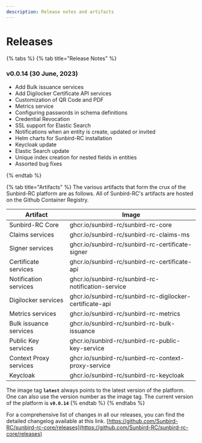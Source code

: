 ```yaml
---
description: Release notes and artifacts
---
```


# Releases

{% tabs %}
{% tab title="Release Notes" %}
### v0.0.14 (30 June, 2023)

* Add Bulk issuance services
* Add Digilocker Certificate API services
* Customization of QR Code and PDF
* Metrics service
* Configuring passwords in schema definitions
* Credential Revocation
* SSL support for Elastic Search
* Notifications when an entity is create, updated or invited
* Helm charts for Sunbird-RC installation
* Keycloak update
* Elastic Search update
* Unique index creation for nested fields in entities
* Assorted bug fixes


{% endtab %}

{% tab title="Artifacts" %}
The various artifacts that form the crux of the Sunbird-RC platform are as follows. All of Sunbird-RC's artifacts are hosted on the Github Container Registry.&#x20;

| Artifact               | Image                                                    |
| ---------------------- | -------------------------------------------------------- |
| Sunbird-RC Core        | ghcr.io/sunbird-rc/sunbird-rc-core                       |
| Claims services        | ghcr.io/sunbird-rc/sunbird-rc-claims-ms                  |
| Signer services        | ghcr.io/sunbird-rc/sunbird-rc-certificate-signer         |
| Certificate services   | ghcr.io/sunbird-rc/sunbird-rc-certificate-api            |
| Notification services  | ghcr.io/sunbird-rc/sunbird-rc-notification-service       |
| Digilocker services    | ghcr.io/sunbird-rc/sunbird-rc-digilocker-certificate-api |
| Metrics services       | ghcr.io/sunbird-rc/sunbird-rc-metrics                    |
| Bulk issuance services | ghcr.io/sunbird-rc/sunbird-rc-bulk-issuance              |
| Public Key services    | ghcr.io/sunbird-rc/sunbird-rc-public-key-service         |
| Context Proxy services | ghcr.io/sunbird-rc/sunbird-rc-context-proxy-service      |
| Keycloak               | ghcr.io/sunbird-rc/sunbird-rc-keycloak                   |

The image tag **`latest`** always points to the latest version of the platform. One can also use the version number as the image tag. The current version of the platform is **`v0.0.14`**
{% endtab %}
{% endtabs %}



For a comprehensive list of changes in all our releases, you can find the detailed changelog available at this link. [https://github.com/Sunbird-RC/sunbird-rc-core/releases](https://github.com/Sunbird-RC/sunbird-rc-core/releases)
